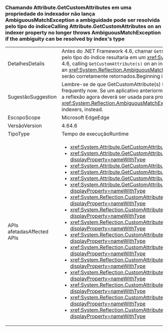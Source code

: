 ### <a name="calling-attributegetcustomattributes-on-an-indexer-property-no-longer-throws-ambiguousmatchexception-if-the-ambiguity-can-be-resolved-by-indexs-type"></a><span data-ttu-id="a8676-101">Chamando Attribute.GetCustomAttributes em uma propriedade do indexador não lança AmbiguousMatchException a ambiguidade pode ser resolvida pelo tipo do índice</span><span class="sxs-lookup"><span data-stu-id="a8676-101">Calling Attribute.GetCustomAttributes on an indexer property no longer throws AmbiguousMatchException if the ambiguity can be resolved by index's type</span></span>

|   |   |
|---|---|
|<span data-ttu-id="a8676-102">Detalhes</span><span class="sxs-lookup"><span data-stu-id="a8676-102">Details</span></span>|<span data-ttu-id="a8676-103">Antes do .NET Framework 4.6, chamar <code>GetCustomAttribute(s)</code> na propriedade de um indexador que diferia de outra propriedade apenas pelo tipo do índice resultaria em um <xref:System.Reflection.AmbiguousMatchException?displayProperty=name>.</span><span class="sxs-lookup"><span data-stu-id="a8676-103">Prior to the .NET Framework 4.6, calling <code>GetCustomAttribute(s)</code> on an indexer property which differed from another property only by the type of the index would result in an <xref:System.Reflection.AmbiguousMatchException?displayProperty=name>.</span></span> <span data-ttu-id="a8676-104">A partir do .NET Framework 4.6, os atributos da propriedade serão corretamente retornados.</span><span class="sxs-lookup"><span data-stu-id="a8676-104">Beginning in the .NET Framework 4.6, the property's attributes will be correctly returned.</span></span>|
|<span data-ttu-id="a8676-105">Sugestão</span><span class="sxs-lookup"><span data-stu-id="a8676-105">Suggestion</span></span>|<span data-ttu-id="a8676-106">Lembre-se de que GetCustomAttribute(s) funcionará com mais frequência agora.</span><span class="sxs-lookup"><span data-stu-id="a8676-106">Be aware that GetCustomAttribute(s) will work more frequently now.</span></span> <span data-ttu-id="a8676-107">Se um aplicativo anteriormente contava com o <xref:System.Reflection.AmbiguousMatchException?displayProperty=name>, a reflexão agora deverá ser usada para procurar explicitamente vários indexadores.</span><span class="sxs-lookup"><span data-stu-id="a8676-107">If an app was previously relying on the <xref:System.Reflection.AmbiguousMatchException?displayProperty=name>, reflection should now be used to explicitly look for multiple indexers, instead.</span></span>|
|<span data-ttu-id="a8676-108">Escopo</span><span class="sxs-lookup"><span data-stu-id="a8676-108">Scope</span></span>|<span data-ttu-id="a8676-109">Microsoft Edge</span><span class="sxs-lookup"><span data-stu-id="a8676-109">Edge</span></span>|
|<span data-ttu-id="a8676-110">Versão</span><span class="sxs-lookup"><span data-stu-id="a8676-110">Version</span></span>|<span data-ttu-id="a8676-111">4.6</span><span class="sxs-lookup"><span data-stu-id="a8676-111">4.6</span></span>|
|<span data-ttu-id="a8676-112">Tipo</span><span class="sxs-lookup"><span data-stu-id="a8676-112">Type</span></span>|<span data-ttu-id="a8676-113">Tempo de execução</span><span class="sxs-lookup"><span data-stu-id="a8676-113">Runtime</span></span>|
|<span data-ttu-id="a8676-114">APIs afetadas</span><span class="sxs-lookup"><span data-stu-id="a8676-114">Affected APIs</span></span>|<ul><li><xref:System.Attribute.GetCustomAttribute(System.Reflection.MemberInfo,System.Type)?displayProperty=nameWithType></li><li><xref:System.Attribute.GetCustomAttribute(System.Reflection.MemberInfo,System.Type,System.Boolean)?displayProperty=nameWithType></li><li><xref:System.Attribute.GetCustomAttributes(System.Reflection.MemberInfo)?displayProperty=nameWithType></li><li><xref:System.Attribute.GetCustomAttributes(System.Reflection.MemberInfo,System.Boolean)?displayProperty=nameWithType></li><li><xref:System.Attribute.GetCustomAttributes(System.Reflection.MemberInfo,System.Type)?displayProperty=nameWithType></li><li><xref:System.Attribute.GetCustomAttributes(System.Reflection.MemberInfo,System.Type,System.Boolean)?displayProperty=nameWithType></li><li><xref:System.Reflection.CustomAttributeExtensions.GetCustomAttribute(System.Reflection.MemberInfo,System.Type)?displayProperty=nameWithType></li><li><xref:System.Reflection.CustomAttributeExtensions.GetCustomAttribute(System.Reflection.MemberInfo,System.Type,System.Boolean)?displayProperty=nameWithType></li><li><xref:System.Reflection.CustomAttributeExtensions.GetCustomAttribute%60%601(System.Reflection.MemberInfo)?displayProperty=nameWithType></li><li><xref:System.Reflection.CustomAttributeExtensions.GetCustomAttribute%60%601(System.Reflection.MemberInfo,System.Boolean)?displayProperty=nameWithType></li><li><xref:System.Reflection.CustomAttributeExtensions.GetCustomAttributes(System.Reflection.MemberInfo)?displayProperty=nameWithType></li><li><xref:System.Reflection.CustomAttributeExtensions.GetCustomAttributes(System.Reflection.MemberInfo,System.Boolean)?displayProperty=nameWithType></li><li><xref:System.Reflection.CustomAttributeExtensions.GetCustomAttributes(System.Reflection.MemberInfo,System.Type)?displayProperty=nameWithType></li><li><xref:System.Reflection.CustomAttributeExtensions.GetCustomAttributes(System.Reflection.MemberInfo,System.Type,System.Boolean)?displayProperty=nameWithType></li><li><xref:System.Reflection.CustomAttributeExtensions.GetCustomAttributes%60%601(System.Reflection.MemberInfo)?displayProperty=nameWithType></li><li><xref:System.Reflection.CustomAttributeExtensions.GetCustomAttributes%60%601(System.Reflection.MemberInfo,System.Boolean)?displayProperty=nameWithType></li></ul>|


